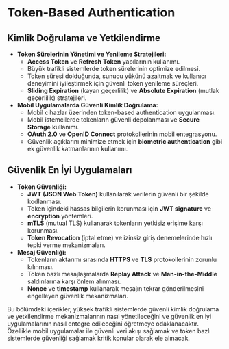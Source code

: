 # **Token-Based Authentication**

## **Kimlik Doğrulama ve Yetkilendirme**

   - **Token Sürelerinin Yönetimi ve Yenileme Stratejileri:**
     - **Access Token** ve **Refresh Token** yapılarının kullanımı.
     - Büyük trafikli sistemlerde token sürelerinin optimize edilmesi.
     - Token süresi dolduğunda, sunucu yükünü azaltmak ve kullanıcı deneyimini iyileştirmek için güvenli token yenileme süreçleri.
     - **Sliding Expiration** (kayan geçerlilik) ve **Absolute Expiration** (mutlak geçerlilik) stratejileri.
   - **Mobil Uygulamalarda Güvenli Kimlik Doğrulama:**
     - Mobil cihazlar üzerinden token-based authentication uygulanması.
     - Mobil istemcilerde tokenların güvenli depolanması ve **Secure Storage** kullanımı.
     - **OAuth 2.0** ve **OpenID Connect** protokollerinin mobil entegrasyonu.
     - Güvenlik açıklarını minimize etmek için **biometric authentication** gibi ek güvenlik katmanlarının kullanımı.

## **Güvenlik En İyi Uygulamaları**

   - **Token Güvenliği:**
     - **JWT (JSON Web Token)** kullanılarak verilerin güvenli bir şekilde kodlanması.
     - Token içindeki hassas bilgilerin korunması için **JWT signature** ve **encryption** yöntemleri.
     - **mTLS** (mutual TLS) kullanarak tokenların yetkisiz erişime karşı korunması.
     - **Token Revocation** (iptal etme) ve izinsiz giriş denemelerinde hızlı tepki verme mekanizmaları.
   - **Mesaj Güvenliği:**
     - Tokenların aktarımı sırasında **HTTPS** ve **TLS** protokollerinin zorunlu kılınması.
     - Token bazlı mesajlaşmalarda **Replay Attack** ve **Man-in-the-Middle** saldırılarına karşı önlem alınması.
     - **Nonce** ve **timestamp** kullanarak mesajın tekrar gönderilmesini engelleyen güvenlik mekanizmaları.

Bu bölümdeki içerikler, yüksek trafikli sistemlerde güvenli kimlik doğrulama ve yetkilendirme mekanizmalarının nasıl yönetileceğini ve güvenlik en iyi uygulamalarının nasıl entegre edileceğini öğretmeye odaklanacaktır. Özellikle mobil uygulamalar ile güvenli veri akışı sağlamak ve token bazlı sistemlerde güvenliği sağlamak kritik konular olarak ele alınacak.